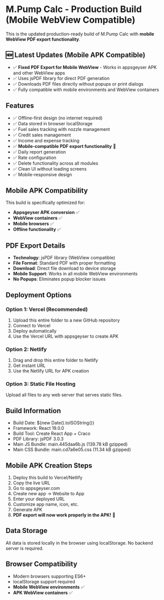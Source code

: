 # M.Pump Calc - Production Build (Mobile WebView Compatible)

This is the updated production-ready build of M.Pump Calc with **mobile WebView PDF export functionality**.

## 🆕 Latest Updates (Mobile APK Compatible)
- ✅ **Fixed PDF Export for Mobile WebView** - Works in appsgeyser APK and other WebView apps
- ✅ Uses jsPDF library for direct PDF generation 
- ✅ Downloads PDF files directly without popups or print dialogs
- ✅ Fully compatible with mobile environments and WebView containers

## Features
- ✅ Offline-first design (no internet required)
- ✅ Data stored in browser localStorage
- ✅ Fuel sales tracking with nozzle management
- ✅ Credit sales management
- ✅ Income and expense tracking
- ✅ **Mobile-compatible PDF export functionality** 📱
- ✅ Daily report generation
- ✅ Rate configuration
- ✅ Delete functionality across all modules
- ✅ Clean UI without loading screens
- ✅ Mobile-responsive design

## Mobile APK Compatibility
This build is specifically optimized for:
- **Appsgeyser APK conversion** ✅
- **WebView containers** ✅
- **Mobile browsers** ✅
- **Offline functionality** ✅

## PDF Export Details
- **Technology**: jsPDF library (WebView compatible)
- **File Format**: Standard PDF with proper formatting
- **Download**: Direct file download to device storage
- **Mobile Support**: Works in all mobile WebView environments
- **No Popups**: Eliminates popup blocker issues

## Deployment Options

### Option 1: Vercel (Recommended)
1. Upload this entire folder to a new GitHub repository
2. Connect to Vercel
3. Deploy automatically
4. Use the Vercel URL with appsgeyser to create APK

### Option 2: Netlify
1. Drag and drop this entire folder to Netlify
2. Get instant URL
3. Use the Netlify URL for APK creation

### Option 3: Static File Hosting
Upload all files to any web server that serves static files.

## Build Information
- Build Date: ${new Date().toISOString()}
- Framework: React 19.0.0
- Build Tool: Create React App + Craco
- PDF Library: jsPDF 3.0.3
- Main JS Bundle: main.445daa6b.js (139.78 kB gzipped)
- Main CSS Bundle: main.cd7a6e05.css (11.34 kB gzipped)

## Mobile APK Creation Steps
1. Deploy this build to Vercel/Netlify
2. Copy the live URL
3. Go to appsgeyser.com
4. Create new app → Website to App
5. Enter your deployed URL
6. Customize app name, icon, etc.
7. Generate APK
8. **PDF export will now work properly in the APK!** 🎉

## Data Storage
All data is stored locally in the browser using localStorage. No backend server is required.

## Browser Compatibility
- Modern browsers supporting ES6+
- localStorage support required
- **Mobile WebView environments** ✅
- **APK WebView containers** ✅